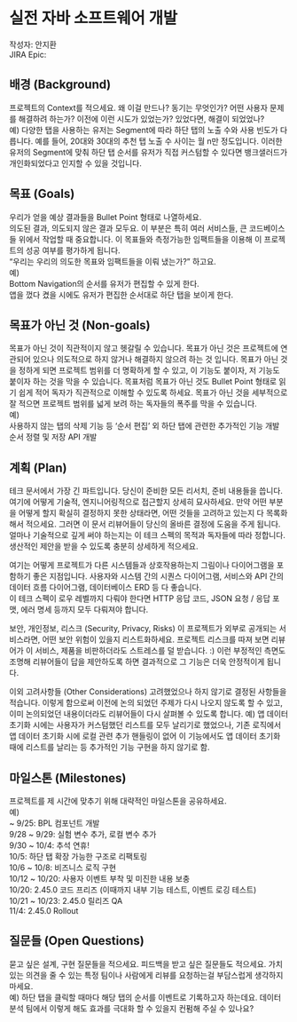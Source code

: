 # 실전 자바 소프트웨어 개발

작성자: 안지환   
JIRA Epic:


## 배경 (Background)
프로젝트의 Context를 적으세요. 왜 이걸 만드나? 동기는 무엇인가? 어떤 사용자 문제를 해결하려 하는가? 이전에 이런 시도가 있었는가? 있었다면, 해결이 되었었나?  
예) 다양한 탭을 사용하는 유저는 Segment에 따라 하단 탭의 노출 수와 사용 빈도가 다릅니다. 예를 들어, 20대와 30대의 추천 탭 노출 수 사이는 월 n만 정도입니다. 이러한 유저의 Segment에 맞춰 하단 탭 순서를 유저가 직접 커스텀할 수 있다면 뱅크샐러드가 개인화되었다고 인지할 수 있을 것입니다.

## 목표 (Goals)
우리가 얻을 예상 결과들을 Bullet Point 형태로 나열하세요.   
의도된 결과, 의도되지 않은 결과 모두요. 이 부분은 특히 여러 서비스들, 큰 코드베이스들 위에서 작업할 때 중요합니다. 이 목표들와 측정가능한 임팩트들을 이용해 이 프로젝트의 성공 여부를 평가하게 됩니다.   
“우리는 우리의 의도한 목표와 임팩트들을 이뤄 냈는가?” 하고요.  
예)   
Bottom Navigation의 순서를 유저가 편집할 수 있게 한다.  
앱을 껐다 켰을 시에도 유저가 편집한 순서대로 하단 탭을 보이게 한다.  

## 목표가 아닌 것 (Non-goals)
목표가 아닌 것이 직관적이지 않고 헷갈릴 수 있습니다. 목표가 아닌 것은 프로젝트에 연관되어 있으나 의도적으로 하지 않거나 해결하지 않으려 하는 것 입니다. 목표가 아닌 것을 정하게 되면 프로젝트 범위를 더 명확하게 할 수 있고, 이 기능도 붙이자, 저 기능도 붙이자 하는 것을 막을 수 있습니다. 목표처럼 목표가 아닌 것도 Bullet Point 형태로 읽기 쉽게 적어 독자가 직관적으로 이해할 수 있도록 하세요. 목표가 아닌 것을 세부적으로 잘 적으면 프로젝트 범위를 넓게 보려 하는 독자들의 폭주를 막을 수 있습니다.  
예)  
사용하지 않는 탭의 삭제 기능 등 ‘순서 편집’ 외 하단 탭에 관련한 추가적인 기능 개발  
순서 정렬 및 저장 API 개발  

## 계획 (Plan)
테크 문서에서 가장 긴 파트입니다. 당신이 준비한 모든 리서치, 준비 내용들을 씁니다. 여기에 어떻게 기술적, 엔지니어링적으로 접근할지 상세히 묘사하세요. 만약 어떤 부분을 어떻게 할지 확실히 결정하지 못한 상태라면, 어떤 것들을 고려하고 있는지 다 목록화해서 적으세요. 그러면 이 문서 리뷰어들이 당신의 올바른 결정에 도움을 주게 됩니다. 얼마나 기술적으로 깊게 써야 하는지는 이 테크 스펙의 목적과 독자들에 따라 정합니다. 생산적인 제안을 받을 수 있도록 충분히 상세하게 적으세요.  

여기는 어떻게 프로젝트가 다른 시스템들과 상호작용하는지 그림이나 다이어그램을 포함하기 좋은 지점입니다. 사용자와 시스템 간의 시퀀스 다이어그램, 서비스와 API 간의 데이터 흐름 다이어그램, 데이터베이스 ERD 등 다 좋습니다.   
이 테크 스펙이 로우 레벨까지 다뤄야 한다면 HTTP 응답 코드, JSON 요청 / 응답 포맷, 에러 명세 등까지 모두 다뤄져야 합니다.  

보안, 개인정보, 리스크 (Security, Privacy, Risks)
이 프로젝트가 외부로 공개되는 서비스라면, 어떤 보안 위험이 있을지 리스트화하세요. 프로젝트 리스크를 따져 보면 리뷰어가 이 서비스, 제품을 비판하더라도 스트레스를 덜 받습니다. :) 이런 부정적인 측면도 조명해 리뷰어들이 답을 제안하도록 하면 결과적으로 그 기능은 더욱 안정적이게 됩니다. 

이외 고려사항들 (Other Considerations)
고려했었으나 하지 않기로 결정된 사항들을 적습니다. 이렇게 함으로써 이전에 논의 되었던 주제가 다시 나오지 않도록 할 수 있고, 이미 논의되었던 내용이더라도 리뷰어들이 다시 살펴볼 수 있도록 합니다.
예) 앱 데이터 초기화 시에는 사용자가 커스텀했던 리스트를 모두 날리기로 했었으나, 기존 로직에서 앱 데이터 초기화 시에 로컬 관련 추가 핸들링이 없어 이 기능에서도 앱 데이터 초기화 때에 리스트를 날리는 등 추가적인 기능 구현을 하지 않기로 함.

## 마일스톤 (Milestones)
프로젝트를 제 시간에 맞추기 위해 대략적인 마일스톤을 공유하세요.  
예)  
~ 9/25: BPL 컴포넌트 개발  
9/28 ~ 9/29: 실험 변수 추가, 로컬 변수 추가  
9/30 ~ 10/4: 추석 연휴!  
10/5: 하단 탭 확장 가능한 구조로 리팩토링  
10/6 ~ 10/8: 비즈니스 로직 구현  
10/12 ~ 10/20: 사용자 이벤트 부착 및 미진한 내용 보충  
10/20: 2.45.0 코드 프리즈 (이때까지 내부 기능 테스트, 이벤트 로깅 테스트)  
10/21 ~ 10/23: 2.45.0 릴리즈 QA  
11/4: 2.45.0 Rollout  

## 질문들 (Open Questions)
묻고 싶은 설계, 구현 질문들을 적으세요. 피드백을 받고 싶은 질문들도 적으세요. 가치 있는 의견을 줄 수 있는 특정 팀이나 사람에게 리뷰를 요청하는걸 부담스럽게 생각하지 마세요.   
예) 하단 탭을 클릭할 때마다 해당 탭의 순서를 이벤트로 기록하고자 하는데요. 데이터 분석 팀에서 이렇게 해도 효과를 극대화 할 수 있을지 컨펌해 주실 수 있나요?  
